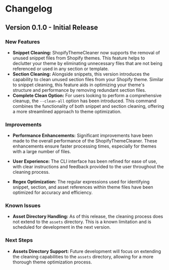 # Changelog

## Version 0.1.0 - Initial Release

### New Features

- **Snippet Cleaning:** ShopifyThemeCleaner now supports the removal of unused snippet files from Shopify themes. This feature helps to declutter your theme by eliminating unnecessary files that are not being referenced or used in any section or template.
- **Section Cleaning:** Alongside snippets, this version introduces the capability to clean unused section files from your Shopify theme. Similar to snippet cleaning, this feature aids in optimizing your theme's structure and performance by removing redundant section files.
- **Complete Clean Option:** For users looking to perform a comprehensive cleanup, the `--clean-all` option has been introduced. This command combines the functionality of both snippet and section cleaning, offering a more streamlined approach to theme optimization.

### Improvements

- **Performance Enhancements:** Significant improvements have been made to the overall performance of the ShopifyThemeCleaner. These enhancements ensure faster processing times, especially for themes with a large number of files.

- **User Experience:** The CLI interface has been refined for ease of use, with clear instructions and feedback provided to the user throughout the cleaning process.

- **Regex Optimization:** The regular expressions used for identifying snippet, section, and asset references within theme files have been optimized for accuracy and efficiency.

### Known Issues

- **Asset Directory Handling:** As of this release, the cleaning process does not extend to the `assets` directory. This is a known limitation and is scheduled for development in the next version.

### Next Steps

- **Assets Directory Support:** Future development will focus on extending the cleaning capabilities to the `assets` directory, allowing for a more thorough theme optimization process.
